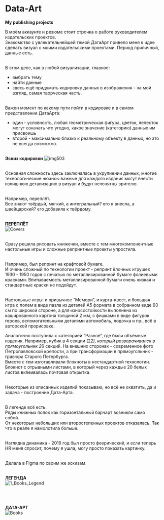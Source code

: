 # Data-Art
**My publishing projects**

В моём аккаунте и резюме стоит строчка о работе руководителем издательских проектов.<br>
Знакомство с увлекательнейшей темой ДатаАрт привело меня к идее сделать визуал с моими издательскими проектами. Период приличный, данные есть.<br><br>

В этом деле, как в любой визуализации, главное:<br>
- выбрать тему<br>
- найти данные<br>
- здесь ещё придумать кодировку данных в изображения - на мой взгляд, самая творческая часть.<br><br>

Важен момент по какому пути пойти в кодировке и в самом представлении ДатаАрта:<br>
- один - условность, любая геометрическая фигура, цветок, лепесток могут означать что угодно, какое значение (категорию) данных им присвоишь<br>
- второй - максимально близко к реальному объекту в данных, но это не всегда возможно.<br><br>

**Эскиз кодировки**
![img503](https://github.com/user-attachments/assets/b327b0c9-3786-40aa-b7c1-6076eea397d6)<br><br>

Основная сложность здесь заключалась в укрупнении данных, многие технологические нюансы важные для каждого издания могут внести излишнюю детализацию в визуал и будут непонятны зрителю. <br><br>

Например, переплёт. <br>
Все знают твёрдый, мягкий, а интегральный? его я внесла, а швейцарский? его добавила к твёрдому. <br><br>

**ПЕРЕПЛЁТ**<br>
![Covers](https://github.com/user-attachments/assets/b0cfbfbe-3308-413a-b674-c4d4d744a0d8)
<br><br>

Сразу решила рисовать книжечки, вместе с тем многокомпонентные настольные игры и сложные репринтные проекты упростила. <br><br>

Например, был репринт на крафтовой бумаге. <br>
И очень сложный по технологии проект - репринт ёлочных игрушек 1930 - 1950 годов  с печатью по металлизированной бумаге фолиевыми красками. Впитываемость металлизированной бумаги очень низкая и стандартные краски не подойдут.<br><br>



Настольные игры: и привычное “Мемори”, и карта-квест, и большая игра с полем в виде пазла из деталей А5 формата в собранном виде 90 см по широкой стороне, а для износостойкости выполнена из кашированного картона толщиной 2 мм, с фишками в виде фигурок героев, вспомогательными деталями автомобиль, лодочка и пр., всё в авторской прорисовке.<br>

Аналогично поступила с категорией “Разное”, где были объёмные изделия. Например, кубик в 4 секции (2*2), который разворачивался в прямоугольник 2*6 секций. На внешних сторонах - современное фото Петропавловской крепости, а при трансформации в прямоугольник - гравюра Старого Петербурга.<br>
Вместе с тем изготавливали блокноты в нестандартной технологии.<br>
Блокнот с отрывными листами, в который через каждые 20 белых листов вклеивалась почтовая открытка.<br><br>

Некоторые из описанных изделий показываю, но всё не охватить, да и задача - построение Дата-Арта.<br><br>

В легенде всё есть.<br>
Ряды книжных полок как горизонтальный барчарт возникли само собой.<br>
От некоторых небольших или второстепенных проектов отказалась. Так что в реале я намолотила больше.<br><br>

Наглядна динамика - 2019 год был просто феерический, и если теперь HR меня спросит, почему я ушла, могу просто показать картинку.<br><br>

Делала в Figma по своим же эскизам.<br><br>

**ЛЕГЕНДА**<br>
![1_Books_Legend](https://github.com/user-attachments/assets/75b0cc2f-b63d-4a1f-bebb-0092789c2e62)

<br><br>

**ДАТА-АРТ**<br>
![Books](https://github.com/user-attachments/assets/54b8676f-77d4-41c6-993b-ea45f93208bb)







